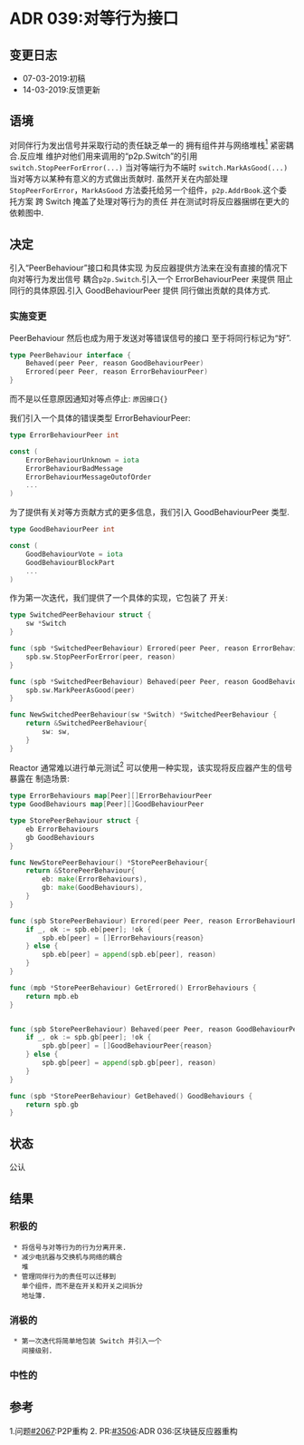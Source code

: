 # ADR 039:对等行为接口

## 变更日志
* 07-03-2019:初稿
* 14-03-2019:反馈更新

## 语境

对同伴行为发出信号并采取行动的责任缺乏单一的
拥有组件并与网络堆栈[<sup>1</sup>](#references) 紧密耦合.反应堆
维护对他们用来调用的“p2p.Switch”的引用
`switch.StopPeerForError(...)` 当对等端行为不端时
`switch.MarkAsGood(...)` 当对等方以某种有意义的方式做出贡献时.
虽然开关在内部处理 `StopPeerForError`，`MarkAsGood`
方法委托给另一个组件，`p2p.AddrBook`.这个委托方案
跨 Switch 掩盖了处理对等行为的责任
并在测试时将反应器捆绑在更大的依赖图中.

## 决定

引入“PeerBehaviour”接口和具体实现
为反应器提供方法来在没有直接的情况下向对等行为发出信号
耦合`p2p.Switch`.引入一个 ErrorBehaviourPeer 来提供
阻止同行的具体原因.引入 GoodBehaviourPeer 提供
同行做出贡献的具体方式.

### 实施变更

PeerBehaviour 然后也成为用于发送对等错误信号的接口
至于将同行标记为“好”.

```go
type PeerBehaviour interface {
    Behaved(peer Peer, reason GoodBehaviourPeer)
    Errored(peer Peer, reason ErrorBehaviourPeer)
}
```

而不是以任意原因通知对等点停止:
`原因接口{}`

我们引入一个具体的错误类型 ErrorBehaviourPeer:
```go
type ErrorBehaviourPeer int

const (
    ErrorBehaviourUnknown = iota
    ErrorBehaviourBadMessage
    ErrorBehaviourMessageOutofOrder
    ...
)
```

为了提供有关对等方贡献方式的更多信息，我们引入
GoodBehaviourPeer 类型.

```go
type GoodBehaviourPeer int

const (
    GoodBehaviourVote = iota
    GoodBehaviourBlockPart
    ...
)
```

作为第一次迭代，我们提供了一个具体的实现，它包装了
开关:
```go
type SwitchedPeerBehaviour struct {
    sw *Switch
}

func (spb *SwitchedPeerBehaviour) Errored(peer Peer, reason ErrorBehaviourPeer) {
    spb.sw.StopPeerForError(peer, reason)
}

func (spb *SwitchedPeerBehaviour) Behaved(peer Peer, reason GoodBehaviourPeer) {
    spb.sw.MarkPeerAsGood(peer)
}

func NewSwitchedPeerBehaviour(sw *Switch) *SwitchedPeerBehaviour {
    return &SwitchedPeerBehaviour{
        sw: sw,
    }
}
```

Reactor 通常难以进行单元测试[<sup>2</sup>](#references) 可以使用一种实现，该实现将反应器产生的信号暴露在
制造场景:

```go
type ErrorBehaviours map[Peer][]ErrorBehaviourPeer
type GoodBehaviours map[Peer][]GoodBehaviourPeer

type StorePeerBehaviour struct {
    eb ErrorBehaviours
    gb GoodBehaviours
}

func NewStorePeerBehaviour() *StorePeerBehaviour{
    return &StorePeerBehaviour{
        eb: make(ErrorBehaviours),
        gb: make(GoodBehaviours),
    }
}

func (spb StorePeerBehaviour) Errored(peer Peer, reason ErrorBehaviourPeer) {
    if _, ok := spb.eb[peer]; !ok {
        spb.eb[peer] = []ErrorBehaviours{reason}
    } else {
        spb.eb[peer] = append(spb.eb[peer], reason)
    }
}

func (mpb *StorePeerBehaviour) GetErrored() ErrorBehaviours {
    return mpb.eb
}


func (spb StorePeerBehaviour) Behaved(peer Peer, reason GoodBehaviourPeer) {
    if _, ok := spb.gb[peer]; !ok {
        spb.gb[peer] = []GoodBehaviourPeer{reason}
    } else {
        spb.gb[peer] = append(spb.gb[peer], reason)
    }
}

func (spb *StorePeerBehaviour) GetBehaved() GoodBehaviours {
    return spb.gb
}
```

## 状态

公认

## 结果

### 积极的

     * 将信号与对等行为的行为分离开来.
     * 减少电抗器与交换机与网络的耦合
       堆
     * 管理同伴行为的责任可以迁移到
       单个组件，而不是在开关和开关之间拆分
       地址簿.

### 消极的

     * 第一次迭代将简单地包装 Switch 并引入一个
       间接级别.

### 中性的

## 参考

1.问题[#2067](https://github.com/tendermint/tendermint/issues/2067):P2P重构
2. PR:[#3506](https://github.com/tendermint/tendermint/pull/3506):ADR 036:区块链反应器重构
